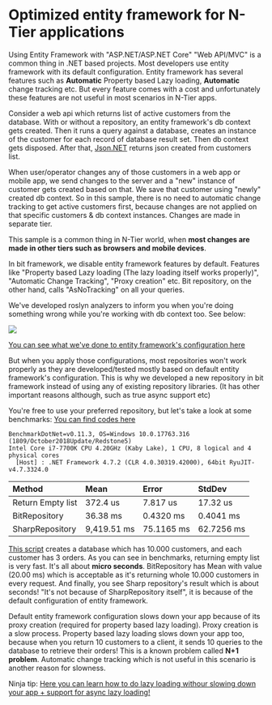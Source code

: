 # Optimized entity framework for N-Tier applications

Using Entity Framework with "ASP.NET/ASP.NET Core" "Web API/MVC" is a common thing in .NET based projects. Most developers use entity framework with its default configuration. Entity framework has several features such as **Automatic** Property based Lazy loading, **Automatic** change tracking etc. But every feature comes with a cost and unfortunately these features are not useful in most scenarios in N-Tier apps.

Consider a web api which returns list of active customers from the database. With or without a repository, an entity framework's db context gets created. Then it runs a query against a database, creates an instance of the customer for each record of database result set. Then db context gets disposed. After that, [Json.NET](http://www.newtonsoft.com/json) returns json created from customers list.

When user/operator changes any of those customers in a web app or mobile app, we send changes to the server and a "new" instance of customer gets created based on that. We save that customer using "newly" created db context. So in this sample, there is no need to automatic change tracking to get active customers first, because changes are not applied on that specific customers & db context instances. Changes are made in separate tier.

This sample is a common thing in N-Tier world, when **most changes are made in other tiers such as browsers and mobile devices**.

In bit framework, we disable entity framework features by default. Features like "Property based Lazy loading \(The lazy loading itself works properly\)", "Automatic Change Tracking", "Proxy creation" etc. Bit repository, on the other hand, calls "AsNoTracking" on all your queries.

We've developed roslyn analyzers to inform you when you're doing something wrong while you're working with db context too. See below:

![](https://github.com/bitfoundation/bitframework/tree/ef006dd0b00205401184cd94fbf69d94123e7500/docs/.gitbook/assets/EntityFrameworkAsNoTrackingRoslynAnalyzer.PNG)

[You can see what we've done to entity framework's configuration here](https://github.com/bitfoundation/bitframework/blob/master/src/Server/Bit.Server.Data.EntityFramework/Implementations/EfDbContextBase.cs#L70-L76)

But when you apply those configurations, most repositories won't work properly as they are developed/tested mostly based on default entity framework's configuration. This is why we developed a new repository in bit framework instead of using any of existing repository libraries. \(It has other important reasons although, such as true async support etc\)

You're free to use your preferred repository, but let's take a look at some benchmarks: [You can find codes here](https://github.com/bitfoundation/bitframework/tree/master/docs/src/EntityFrameworkOptimizedForNTierScenarios)

```text
BenchmarkDotNet=v0.11.3, OS=Windows 10.0.17763.316 (1809/October2018Update/Redstone5)
Intel Core i7-7700K CPU 4.20GHz (Kaby Lake), 1 CPU, 8 logical and 4 physical cores
  [Host] : .NET Framework 4.7.2 (CLR 4.0.30319.42000), 64bit RyuJIT-v4.7.3324.0
```

| Method | Mean | Error | StdDev |
| :--- | :--- | :--- | :--- |
| Return Empty list | 372.4 us | 7.817 us | 17.32 us |
| BitRepository | 36.38 ms | 0.4320 ms | 0.4041 ms |
| SharpRepository | 9,419.51 ms | 75.1165 ms | 62.7256 ms |

[This script](https://github.com/bitfoundation/bitframework/blob/master/docs/src/EntityFrameworkOptimizedForNTierScenarios/CreateTestDatabaseScript.sql) creates a database which has 10.000 customers, and each customer has 3 orders. As you can see in benchmarks, returning empty list is very fast. It's all about **micro seconds**. BitRepository has Mean with value \(20.00 ms\) which is acceptable as it's returning whole 10.000 customers in every request. And finally, you see Sharp repository's result which is about seconds! "It's not because of SharpRepository itself", it is because of the default configuration of entity framework.

Default entity framework configuration slows down your app because of its proxy creation \(required for property based lazy loading\). Proxy creation is a slow process. Property based lazy loading slows down your app too, because when you return 10 customers to a client, it sends 10 queries to the database to retrieve their orders! This is a known problem called **N+1 problem**. Automatic change tracking which is not useful in this scenario is another reason for slowness.

Ninja tip: [Here you can learn how to do lazy loading withour slowing down your app + support for async lazy loading!](https://docs.bitfoundation.tech/docs/bit-server-side/data-access.html#bit-repository-specific-methods)

